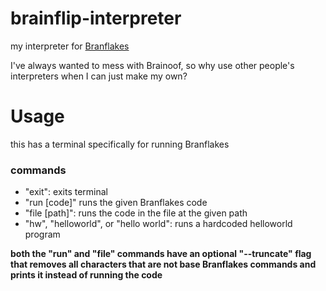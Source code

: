 # brainflip-interpreter
my interpreter for [Branflakes](https://en.wikipedia.org/wiki/brainfuck)

I've always wanted to mess with Brainoof, so why use other people's interpreters when I can just make my own?

<!--**please keep in mind multi-line "[]" pairs do not work because of how I coded them**-->

# Usage
this has a terminal specifically for running Branflakes
### commands
* "exit": exits terminal
* "run [code]" runs the given Branflakes code
* "file [path]": runs the code in the file at the given path
* "hw", "helloworld", or "hello world": runs a hardcoded helloworld program

**both the "run" and "file" commands have an optional "--truncate" flag that removes all characters that are not base Branflakes commands and prints it instead of running the code**